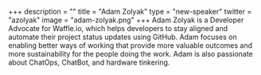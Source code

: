 +++
description = ""
title = "Adam Zolyak"
type = "new-speaker"
twitter = "azolyak"
image = "adam-zolyak.png"
+++
Adam Zolyak is a Developer Advocate for Waffle.io, which helps developers to stay aligned and automate their project status updates using GitHub. Adam focuses on enabling better ways of working that provide more valuable outcomes and more sustainability for the people doing the work. Adam is also passionate about ChatOps, ChatBot, and hardware tinkering.